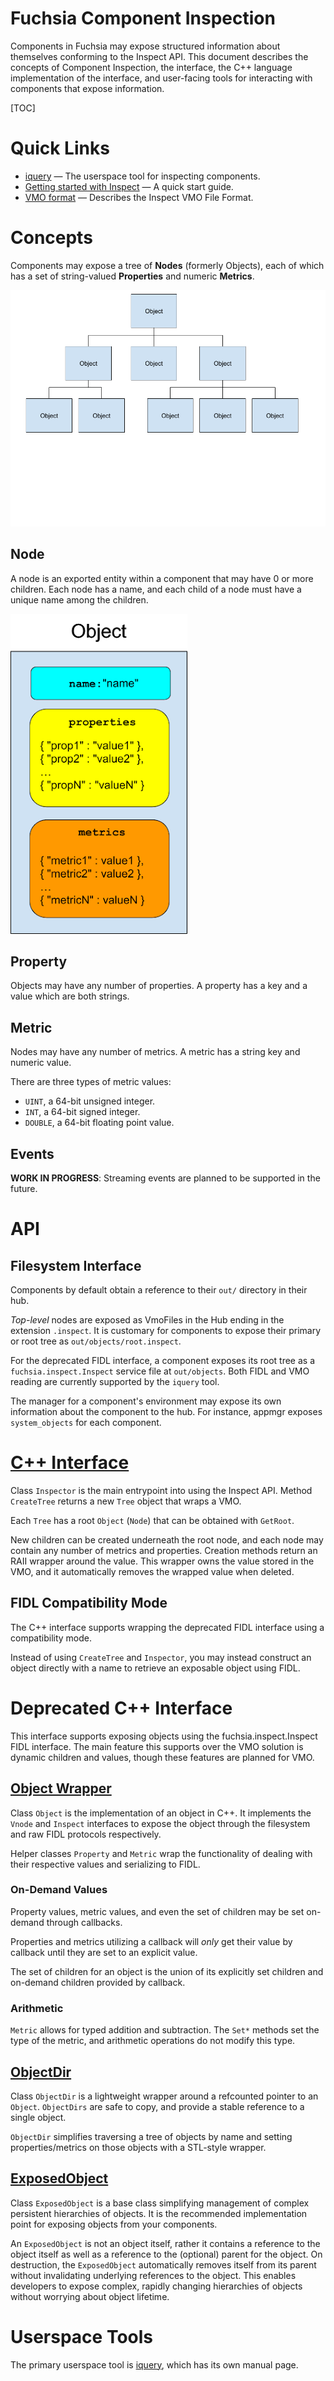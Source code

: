 Fuchsia Component Inspection
=====

Components in Fuchsia may expose structured information about themselves
conforming to the Inspect API. This document describes the concepts of
Component Inspection, the interface, the C++ language implementation
of the interface, and user-facing tools for interacting with components
that expose information.

[TOC]

# Quick Links

* [iquery](iquery.md) &mdash; The userspace tool for inspecting components.
* [Getting started with Inspect](gsw-inspect.md) &mdash; A quick start guide.
* [VMO format](vmo-format/README.md) &mdash; Describes the Inspect VMO File Format.

# Concepts

Components may expose a tree of **Nodes** (formerly Objects), each of which has a set of
string-valued **Properties** and numeric **Metrics**.

![Figure: A tree of **Nodes**s](tree.png)

## Node 

A node is an exported entity within a component that may have 0 or
more children. Each node has a name, and each child of a node
must have a unique name among the children.

![Figure: An **Node**](object.png)

## Property

Objects may have any number of properties. A property has a key and a
value which are both strings.

## Metric

Nodes may have any number of metrics. A metric has a string key and numeric value.

There are three types of metric values:

- `UINT`, a 64-bit unsigned integer.
- `INT`, a 64-bit signed integer.
- `DOUBLE`, a 64-bit floating point value.

## Events

**WORK IN PROGRESS**: Streaming events are planned to be supported in
the future.

# API

## Filesystem Interface

Components by default obtain a reference to their `out/` directory in
their hub.

*Top-level* nodes are exposed as VmoFiles in the Hub ending in the extension `.inspect`.
It is customary for components to expose their primary or root tree as 
`out/objects/root.inspect`.

For the deprecated FIDL interface, a component exposes its root tree as a 
`fuchsia.inspect.Inspect` service file at `out/objects`. Both FIDL and VMO
reading are currently supported by the `iquery` tool.

The manager for a component's environment may expose its own information
about the component to the hub. For instance, appmgr exposes
`system_objects` for each component.

# [C++ Interface](/garnet/public/lib/inspect/inspect.h)

Class `Inspector` is the main entrypoint into using the Inspect API.
Method `CreateTree` returns a new `Tree` object that wraps a VMO.

Each `Tree` has a root `Object` (`Node`) that can be obtained with `GetRoot`.

New children can be created underneath the root node, and each node may
contain any number of metrics and properties. Creation methods return
an RAII wrapper around the value. This wrapper owns the value stored in
the VMO, and it automatically removes the wrapped value when deleted.

## FIDL Compatibility Mode

The C++ interface supports wrapping the deprecated FIDL interface using
a compatibility mode.

Instead of using `CreateTree` and `Inspector`, you may instead construct
an object directly with a name to retrieve an exposable object using FIDL.

# Deprecated C++ Interface

This interface supports exposing objects using the fuchsia.inspect.Inspect
FIDL interface. The main feature this supports over the VMO solution is
dynamic children and values, though these features are planned for VMO.

## [Object Wrapper](/garnet/public/lib/inspect/deprecated/expose.h)

Class `Object` is the implementation of an object in C++. It implements
the `Vnode` and `Inspect` interfaces to expose the object through the
filesystem and raw FIDL protocols respectively.

Helper classes `Property` and `Metric` wrap the functionality of dealing
with their respective values and serializing to FIDL.

### On-Demand Values

Property values, metric values, and even the set of children may be set
on-demand through callbacks.

Properties and metrics utilizing a callback will *only* get their value
by callback until they are set to an explicit value.

The set of children for an object is the union of its explicitly set
children and on-demand children provided by callback.

### Arithmetic

`Metric` allows for typed addition and subtraction. The `Set*` methods set
the type of the metric, and arithmetic operations do not modify this type.

## [ObjectDir](/garnet/public/lib/inspect/deprecated/object_dir.h)

Class `ObjectDir` is a lightweight wrapper around a refcounted pointer
to an `Object`. `ObjectDirs` are safe to copy, and provide a stable
reference to a single object.

`ObjectDir` simplifies traversing a tree of objects by name and setting
properties/metrics on those objects with a STL-style wrapper.

## [ExposedObject](/garnet/public/lib/inspect/deprecated/exposed_object.h)

Class `ExposedObject` is a base class simplifying management of complex
persistent hierarchies of objects. It is the recommended implementation
point for exposing objects from your components.

An `ExposedObject` is not an object itself, rather it contains a reference
to the object itself as well as a reference to the (optional) parent for
the object. On destruction, the `ExposedObject` automatically removes
itself from its parent without invalidating underlying references to
the object. This enables developers to expose complex, rapidly changing
hierarchies of objects without worrying about object lifetime.

# Userspace Tools

The primary userspace tool is [iquery](iquery.md), which has its own manual page.
